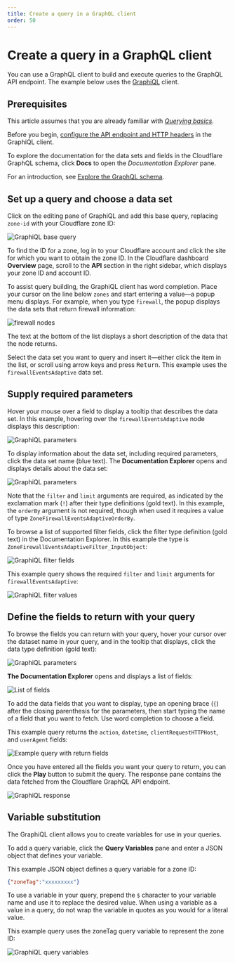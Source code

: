 ```yaml
---
title: Create a query in a GraphQL client
order: 50
---
```


# Create a query in a GraphQL client

You can use a GraphQL client to build and execute queries to the GraphQL API endpoint. The example below uses the [GraphiQL](https://github.com/graphql/graphiql/tree/main/packages/graphiql#readme) client.

## Prerequisites

This article assumes that you are already familiar with [_Querying basics_](/graphql-api/getting-started/querying-basics).

Before you begin, [configure the API endpoint and HTTP headers](/graphql-api/getting-started/authentication/graphql-client-headers) in the GraphiQL client.

<Aside type='tip' header='Tip'>

To explore the documentation for the data sets and fields in the Cloudflare GraphQL schema, click **Docs** to open the _Documentation Explorer_ pane.

For an introduction, see [Explore the GraphQL schema](/graphql-api/getting-started/explore-graphql-schema).

</Aside>

## Set up a query and choose a data set

Click on the editing pane of GraphiQL and add this base query, replacing `zone-id` with your Cloudflare zone ID:

![GraphiQL base query](../../static/images/graphiql-base-query.png)

<Aside type='tip' header='Tip'>

To find the ID for a zone, log in to your Cloudflare account and click the site for which you want to obtain the zone ID. In the Cloudflare dashboard **Overview** page, scroll to the **API** section in the right sidebar, which displays your zone ID and account ID.

</Aside>

To assist query building, the GraphiQL client has word completion. Place your cursor on the line below `zones` and start entering a value—a popup menu displays. For example, when you type `firewall`, the popup displays the data sets that return firewall information:

![firewall nodes](../../static/images/graphiql-word-completion.png)

The text at the bottom of the list displays a short description of the data that the node returns.

Select the data set you want to query and insert it—either click the item in the list, or scroll using arrow keys and press <kbd>Return</kbd>. This example uses the `firewallEventsAdaptive` data set.

## Supply required parameters

Hover your mouse over a field to display a tooltip that describes the data set. In this example, hovering over the `firewallEventsAdaptive` node displays this description:

![GraphiQL parameters](../../static/images/graphiql-set-up-base-query.png)

To display information about the data set, including required parameters, click the data set name (blue text). The **Documentation Explorer** opens and displays details about the data set:

![GraphiQL parameters](../../static/images/graphiql-parameters.png)

Note that the `filter` and `limit` arguments are required, as indicated by the exclamation mark (`!`) after their type definitions (gold text). In this example, the `orderBy` argument is not required, though when used it requires a value of type `ZoneFirewallEventsAdaptiveOrderBy`.

To browse a list of supported filter fields, click the filter type definition (gold text) in the Documentation Explorer. In this example the type is `ZoneFirewallEventsAdaptiveFilter_InputObject`:

![GraphiQL filter fields](../../static/images/graphiql-filter-fields.png)

This example query shows the required `filter` and `limit` arguments for `firewallEventsAdaptive`:

![GraphiQL filter values](../../static/images/graphiql-filter-values.png)

## Define the fields to return with your query

To browse the fields you can return with your query, hover your cursor over the dataset name in your query, and in the tooltip that displays, click the data type definition (gold text):

![GraphiQL parameters](../../static/images/graphiql-set-up-base-query.png)

**The Documentation Explorer** opens and displays a list of fields:

![List of fields](../../static/images/graphiql-return-fields.png)

To add the data fields that you want to display, type an opening brace (`{`) after the closing parenthesis for the parameters, then start typing the name of a field that you want to fetch. Use word completion to choose a field.

This example query returns the `action`, `datetime`, `clientRequestHTTPHost`, and `userAgent` fields:

![Example query with return fields](../../static/images/graphiql-query-return-field-values.png)

Once you have entered all the fields you want your query to return, you can click the **Play** button to submit the query. The response pane contains the data fetched from the Cloudflare GraphQL API endpoint.

![GraphiQL response](../../static/images/create-query-fw-data-set-play.png)

## Variable substitution

The GraphiQL client allows you to create variables for use in your queries.

To add a query variable, click the **Query Variables** pane and enter a JSON object that defines  your variable.

This example JSON object defines a query variable for a zone ID:

```json
{"zoneTag":"xxxxxxxxx"}
```

To use a variable in your query, prepend the `$` character to your variable name and use it to replace the desired value. When using a variable as a value in a query, do not wrap the variable in quotes as you would for a literal value.

This example query uses the zoneTag query variable to represent the zone ID:

![GraphiQL query variables](../../static/images/graphiql-query-variables.png)
